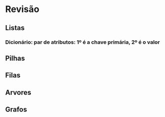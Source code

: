 # Revisão
## Listas
### Dicionário: par de atributos: 1º é a chave primária, 2º é o valor
## Pilhas
## Filas
## Arvores
## Grafos
